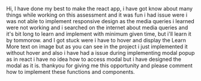 Hi, I have done my best to make the react app, i have got know about many things while working on this assessment and it was fun
i had issue were i was not able to implement responsive design as the media queries i learned were not working and i searched on the internet about media queries and it's bit long to learn and implement with minimum given time, but i'll learn it by tommorow.
and I got stuck were i have to hover and display the Learn More text on image but as you can see in the project i just implemented it without hover and also i have had a issue during implementing modal popup as in react i have no idea how to access modal but i have designed the modal as it is.
thankyou for giving me this opportunity and please comment how to implement these functions and components. 
